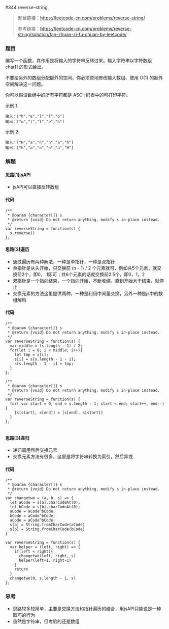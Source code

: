 #344.reverse-string

> 题目链接：https://leetcode-cn.com/problems/reverse-string/
>
> 参考链接：https://leetcode-cn.com/problems/reverse-string/solution/fan-zhuan-zi-fu-chuan-by-leetcode/



### 题目

编写一个函数，其作用是将输入的字符串反转过来。输入字符串以字符数组 char[] 的形式给出。

不要给另外的数组分配额外的空间，你必须原地修改输入数组、使用 O(1) 的额外空间解决这一问题。

你可以假设数组中的所有字符都是 ASCII 码表中的可打印字符。

示例 1:

```
输入：["h","e","l","l","o"]
输出：["o","l","l","e","h"]
```


示例 2:

```
输入：["H","a","n","n","a","h"]
输出：["h","a","n","n","a","H"]
```



### 解题

#### 思路[1]jsAPI

* jsAPI可以直接反转数组

#### 代码

```
/**
 * @param {character[]} s
 * @return {void} Do not return anything, modify s in-place instead.
 */
var reverseString = function(s) {
  s.reverse()
};
```

#### 思路[2]遍历

* 通过遍历有两种解法，一种是单指针，一种是双指针
* 单指针是从头开始，只交换前 (n - 1) / 2 个元素就可，例如共5个元素，就交换前2个，即0， 1即可；共6个元素的话就交换前2.5个，即0，1，2
* 双指针是一个指向结束，一个指向开始，不断收缩，直到开始大于结束，就停止
* 交换元素的方法这里提供两种，一种是利用中间量交换，另外一种是js中的数组解构

#### 代码

```
/**
 * @param {character[]} s
 * @return {void} Do not return anything, modify s in-place instead.
 */
var reverseString = function(s) {
  var middle = (s.length - 1) / 2;
  for(let i = 0; i < middle; i++){
    let tmp = s[i];
    s[i] = s[s.length - 1 - i];
    s[s.length - 1 - i] = tmp;
  }
};

/**
 * @param {character[]} s
 * @return {void} Do not return anything, modify s in-place instead.
 */
var reverseString = function(s) {
  for( var start = 0, end = s.length - 1; start < end; start++, end--){
    [s[start], s[end]] = [s[end], s[start]]
  }
};


```

#### 思路[3]递归

* 递归调用然后交换元素
* 交换元素方法有很多，这里是将字符串转换为索引，然后异或

#### 代码

```
/**
 * @param {character[]} s
 * @return {void} Do not return anything, modify s in-place instead.
 */
var changetwo = (a, b, s) => {
  let aCode = s[a].charCodeAt(0);
  let bCode = s[b].charCodeAt(0);
  aCode = aCode^bCode;
  bCode = aCode^bCode;
  aCode = aCode^bCode;
  s[a] = String.fromCharCode(aCode)
  s[b] = String.fromCharCode(bCode)
}

var reverseString = function(s) {
  var helper = (left, right) => {
    if(left < right){
      changetwo(left, right, s)
      helper(left+1, right-1)
    }
    return 
  }
  changetwo(0, s.length - 1, s)
};
```



### 思考

* 思路较多较简单，主要是交换方法和指针遍历的结合，用jsAPI只能说是一种取巧的行为
* 虽然是字符串，但考验的还是数组